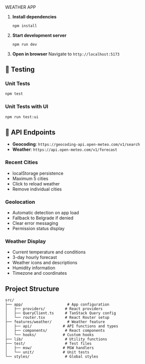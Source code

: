 WEATHER APP

1. **Install dependencies**

   ```bash
   npm install
   ```

2. **Start development server**

   ```bash
   npm run dev
   ```

3. **Open in browser**
   Navigate to `http://localhost:5173`

## 🧪 Testing

### Unit Tests

```bash
npm test
```

### Unit Tests with UI

```bash
npm run test:ui
```

## 📱 API Endpoints

- **Geocoding**: `https://geocoding-api.open-meteo.com/v1/search`
- **Weather**: `https://api.open-meteo.com/v1/forecast`

### Recent Cities

- localStorage persistence
- Maximum 5 cities
- Click to reload weather
- Remove individual cities

### Geolocation

- Automatic detection on app load
- Fallback to Belgrade if denied
- Clear error messaging
- Permission status display

### Weather Display

- Current temperature and conditions
- 3-day hourly forecast
- Weather icons and descriptions
- Humidity information
- Timezone and coordinates

## Project Structure

```text
src/
├── app/                    # App configuration
│   ├── providers/         # React providers
│   ├── QueryClient.ts     # TanStack Query config
│   └── router.tsx         # React Router setup
├── features/weather/       # Weather feature
│   ├── api/              # API functions and types
│   ├── components/        # React components
│   └── hooks/            # Custom hooks
├── lib/                   # Utility functions
├── test/                  # Test files
│   ├── msw/              # MSW handlers
│   └── unit/             # Unit tests
└── styles/                # Global styles
```
